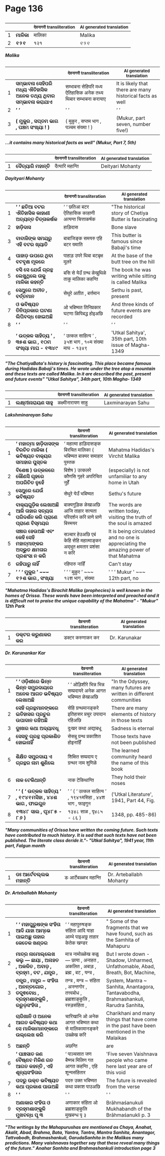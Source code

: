 # Page 136
## 
| | | <sub>देवनागरी transliteration</sub> | <sub>AI generated translation</sub> |
| --- | --- | --- | ---|
| 1 | **ମାଳିକା** | मालिका | Malika | <!-- Block 1 -->
| 2 | **୧୨୧** | १२१ | ୧୨୧ | <!-- Block 3 -->
<!-- Section [1], [3],  -->
<!-- Placeholder for translation. Place text between the underscores(_) and with no leading or trailing spaces. -->
**_Malika_**


## 
| | | <sub>देवनागरी transliteration</sub> | <sub>AI generated translation</sub> |
| --- | --- | --- | ---|
| 1 | **ସମ୍ଭାବନା ସେହିପରି ମଧ୍ୟ ଐତିହାସିକ ଅନେକ ତଥ୍ୟ ଥିବାର ସମ୍ଭାବନା କରାଯାଏ** | सम्भाबना सेहिपरि मध्य ऐतिहासिक अनेक तथ्य थिबार सम्भाबना करायाए | It is likely that there are many historical facts as well | <!-- Block 2 -->
| 2 | **’ ’** | ’ ’ | ’ ’ | <!-- Block 2 -->
| 3 | **( ମୁକୁର , ସପ୍ତମ ଭାଗ , ପଞ୍ଚମ ସଂଖ୍ୟା ! )** | ( मुकुर , सप्तम भाग , पञ्चम संख्या ! ) | (Mukur, part seven, number five!) | <!-- Block 2 -->
<!-- Section [2],  -->
<!-- Placeholder for translation. Place text between the underscores(_) and with no leading or trailing spaces. -->
**_...it contains many historical facts as well" (Mukur, Part 7, 5th)_**


## 
| | | <sub>देवनागरी transliteration</sub> | <sub>AI generated translation</sub> |
| --- | --- | --- | ---|
| 1 | **ଦୈତ୍ୟାରି ମହାନ୍ତି** | दैत्यारि महान्ति | Deityari Mohanty | <!-- Block 4 -->
<!-- Section [4],  -->
<!-- Placeholder for translation. Place text between the underscores(_) and with no leading or trailing spaces. -->
**_Dayityari Mohanty_**


## 
| | | <sub>देवनागरी transliteration</sub> | <sub>AI generated translation</sub> |
| --- | --- | --- | ---|
| 1 | **‘ ‘ ଛତିଆ ବଟର ଐତିହାସିକ କାହାଣୀ ଅତ୍ୟନ୍ତ ଚିତ୍ତାକର୍ଷକ** | ‘ ‘ छतिआ बटर ऐतिहासिक काहाणी अत्यन्त चित्ताकर्षक | &quot;The historical story of Chetiya Butter is fascinating | <!-- Block 5 -->
| 2 | **ହାଡ଼ିଦାସ** | हाड़िदास | Bone slave | <!-- Block 5 -->
| 3 | **ବାବାଜିଙ୍କ ସମୟରୁ ଏହି ବଟର ଖ୍ୟାତି** | बाबाजिङ्क समयरु एहि बटर ख्याति | This butter is famous since Babaji&#39;s time | <!-- Block 5 -->
| 4 | **ପାହାଡ଼ ଉପରେ ଥିବା ବଟବୃକ୍ଷ ମୂଳରେ** | पाहाड़ उपरे थिबा बटबृक्ष मूलरे | At the base of the butt tree on the hill | <!-- Block 5 -->
| 5 | **ବସି ସେ ଯେଉଁ ଗ୍ରନ୍ଥ ଲେଖୁଥିଲେ ତାକୁ ମାଳିକା କହନ୍ତି** | बसि से येउँ ग्रन्थ ळेखुथिळे ताकु मालिका कहन्ति | The book he was writing while sitting is called Malika | <!-- Block 5 -->
| 6 | **ସେଥୁରେ ଅତୀତ , ବର୍ତ୍ତମାନ** | सेथुरे अतीत , बर्त्तमान | Sethu is past, present | <!-- Block 5 -->
| 7 | **ଓ ଭବିଷ୍ୟତ ତିନିପ୍ରକାର ଘଟଣା ଲିପିବଦ୍ଧ ହୋଇଅଛି** | ओ भबिष्यत तिनिप्रकार घटणा ळिपिबद्ध होइअछि | And three kinds of future events are recorded | <!-- Block 5 -->
| 8 | **’ ’** | ’ ’ | ’ ’ | <!-- Block 5 -->
| 9 | **‘ ଉତ୍କଳ ସାହିତ୍ୟ ’ , ୩୫ଶ ଭାଗ , ୧୦ମ ସଂଖ୍ୟା ମାଘ - ୧୩୪୯** | ‘ उत्कल साहित्य ’ , ३५श भाग , १०म संख्या माघ - १३४९ | &#39;Utkal Sahitya&#39;, 35th part, 10th issue of Magha-1349 | <!-- Block 6 -->
<!-- Section [5],  -->
<!-- Section [6],  -->
<!-- Placeholder for translation. Place text between the underscores(_) and with no leading or trailing spaces. -->
**_"The ChatiyaBata's history is fascinating. This place became famous during Hadidas Babaji's times. He wrote under the tree atop a mountain and these texts are called Malika. In it are described the past, present and future events" "Utkal Sahitya", 34th part, 10th Magha- 1349_**


## 
| | | <sub>देवनागरी transliteration</sub> | <sub>AI generated translation</sub> |
| --- | --- | --- | ---|
| 1 | **ଲକ୍ଷ୍ମୀନାରାୟଣ ସାହୁ** | ळक्ष्मीनारायण साहु | Laxminarayan Sahu | <!-- Block 7 -->
<!-- Section [7],  -->
<!-- Placeholder for translation. Place text between the underscores(_) and with no leading or trailing spaces. -->
**_Lakshminarayan Sahu_**


## 
| | | <sub>देवनागरी transliteration</sub> | <sub>AI generated translation</sub> |
| --- | --- | --- | ---|
| 1 | **‘ ମହାତ୍ମା ହାଡ଼ିଦାସଙ୍କ ବିରଚିତ ମାଳିକା ( ଭବିଷ୍ୟତ ବାକ୍ୟର ସମାହାର ପୁସ୍ତକ** | ‘ महात्मा हाड़िदासङ्क बिरचित मालिका ( भबिष्यत बाक्यर समाहार पुस्तक | Mahatma Hadidas&#39;s Virchit Malika | <!-- Block 8 -->
| 2 | **ବିଶେଷ ) ଉତ୍କଳରେ କୌଣସି ଗୃହରେ ଅପରିଚିତ ନୁହେଁ** | बिशेष ) उत्कलरे कौणसि गृहरे अपरिचित नुहेँ | (especially) is not unfamiliar to any home in Utah | <!-- Block 8 -->
| 3 | **ସେଥୁରେ ଯେଉଁ ଭବିଷ୍ୟତ** | सेथुरे येउँ भबिष्यत | Sethu&#39;s future | <!-- Block 8 -->
| 4 | **ବାକ୍ୟଗୁଡ଼ିକ ଲେଖାଅଛି ଆଜି ତାହାର ସତ୍ୟତା ପରିଦର୍ଶନ କରି ପ୍ରାଣେ ପ୍ରାଣେ ବିସ୍ମୟର** | बाक्यगुड़िक ळेखाअछि आजि ताहार सत्यता परिदर्शन करि प्राणे प्राणे बिस्मयर | The words are written today, visiting the truth of the soul is amazed | <!-- Block 8 -->
| 5 | **ସଞ୍ଚାର ହେଉଅଛି ଏବଂ କେହି ସେହି ମହାତ୍ମାଙ୍କର ଅଦ୍ଭୁତ କ୍ଷମତାର ପ୍ରଶଂସା ନ କରି** | सञ्चार हेउअछि एबं केहि सेहि महात्माङ्कर अद्भुत क्षमतार प्रशंसा न करि | It is being circulated and no one is appreciating the amazing power of that Mahatma | <!-- Block 8 -->
| 6 | **ରହିପାରୁ ନାହିଁ** | रहिपारु नाहिँ | Can&#39;t stay | <!-- Block 8 -->
| 7 | **’ ’ ‘ ମୁକୁର ’ ~~~ ୧୨ଶ ଭାଗ , ସଂଖ୍ୟା** | ’ ’ ‘ मुकुर ’ ~~~ १२श भाग , संख्या | &#39; &#39; &#39; Mukur &#39; ~~~ 12th part, no | <!-- Block 8 -->
<!-- Section [8],  -->
<!-- Placeholder for translation. Place text between the underscores(_) and with no leading or trailing spaces. -->
**_"Mahatma Hadidas's Birachit Malika (prophecies) is well known in the homes of Orissa. These words have been interpreted and preached and it is difficult not to praise the unique capability of the Mahatma" - "Mukur" 12th Park_**


## 
| | | <sub>देवनागरी transliteration</sub> | <sub>AI generated translation</sub> |
| --- | --- | --- | ---|
| 1 | **ଡକ୍ଟର କରୁଣାକର କର** | डक्टर करुणाकर कर | Dr. Karunakar | <!-- Block 9 -->
<!-- Section [9],  -->
<!-- Placeholder for translation. Place text between the underscores(_) and with no leading or trailing spaces. -->
**_Dr. Karunankar Kar_**


## 
| | | <sub>देवनागरी transliteration</sub> | <sub>AI generated translation</sub> |
| --- | --- | --- | ---|
| 1 | **‘ ‘ ଓଡ଼ିଶୀରେ ଭିନ୍ନ ଭିନ୍ନ ସମ୍ପ୍ରଦାୟରେ ଅନେକ ଆଗତ ଭବିଷ୍ୟତ ଲେଖାଅଛି** | ‘ ‘ ओड़िशीरे भिन्न भिन्न सम्प्रदायरे अनेक आगत भबिष्यत ळेखाअछि | &quot;In the Odyssey, many futures are written in different communities | <!-- Block 10 -->
| 2 | **ସେହି ଗ୍ରନ୍ଥମାନଙ୍କରେ ଇତିହାସର ପ୍ରଚୁର ଉପାଦାନ ରହିଅଛି** | सेहि ग्रन्थमानङ्करे इतिहासर प्रचुर उपादान रहिअछि | There are many elements of history in those texts | <!-- Block 10 -->
| 3 | **ଦୁଃଖର କଥା ଅଦ୍ୟାବଧୂ** | दुःखर कथा अद्याबधू | Sadness is eternal | <!-- Block 10 -->
| 4 | **ସେସବୁ ଗ୍ରନ୍ଥ ପ୍ରକାଶିତ ହୋଇନାହିଁ** | सेसबु ग्रन्थ प्रकाशित होइनाहिँ | Those texts have not been published | <!-- Block 10 -->
| 5 | **ଶିକ୍ଷିତ ସମ୍ପ୍ରଦାୟ ଏ ଗ୍ରନ୍ଥର ନାମ ଶୁଣିଲେ** | शिक्षित सम्प्रदाय ए ग्रन्थर नाम शुणिळे | The learned community heard the name of this book | <!-- Block 10 -->
| 6 | **ନାକ ଟେକିଥାନ୍ତି** | नाक टेकिथान्ति | They hold their noses | <!-- Block 10 -->
| 7 | **’ ’ ( ‘ ଉତ୍କଳ ସାହିତ୍ୟ ’ , ୧୯୪୧ମସିହା , ୪୪ଶ ଭାଗ , ଫାଇଗୁନ** | ’ ’ ( ‘ उत्कल साहित्य ’ , १९४१मसिहा , ४४श भाग , फाइगुन | (&#39;Utkal Literature&#39;, 1941, Part 44, Fig. | <!-- Block 10 -->
| 8 | **୧୩୪୮ ସାଲ , ପୃ୪୮୫ - ୮୬ )** | १३४८ साळ , पृ४८५ - ८६ ) | 1348, pp. 485-86) | <!-- Block 10 -->
<!-- Section [10],  -->
<!-- Placeholder for translation. Place text between the underscores(_) and with no leading or trailing spaces. -->
**_"Many communities of Orissa have written the coming future. Such texts have contributed to much history. It is sad that such texts have not been published. The literate class deride it."- "Utkal Sahitya", 1941 year, 11th part, Falgun month_**


## 
| | | <sub>देवनागरी transliteration</sub> | <sub>AI generated translation</sub> |
| --- | --- | --- | ---|
| 1 | **ଡଃ ଆର୍ଟେବଲ୍ଲଭ ମହାନ୍ତି** | डः आर्टेबळ्ळभ महान्ति | Dr. Arteballabh Mohanty | <!-- Block 11 -->
<!-- Section [11],  -->
<!-- Placeholder for translation. Place text between the underscores(_) and with no leading or trailing spaces. -->
**_Dr. Arteballabh Mohanty_**


## 
| | | <sub>देवनागरी transliteration</sub> | <sub>AI generated translation</sub> |
| --- | --- | --- | ---|
| 1 | **‘ ‘ ମହାପୁରୁଷଙ୍କ ସଂହିତା ଆଦି ଯାହା ଆମ୍ଭେ ପାଇଅଛୁ ତାହାର କେତେକ ଖଣ୍ଡର** | ‘ ‘ महापुरुषङ्क संहिता आदि याहा आम्भे पाइअछु ताहार केतेक खण्डर | &quot; Some of the fragments that we have found, such as the Samhita of Mahapuru | <!-- Block 12 -->
| 2 | **ମାତ୍ର ନାମୋଲ୍ଲେଖ କଲୁ — ଛାୟା , ଅନାହତ , ଅକଳିତ , ଅବାଡ଼ , ବ୍ରହ୍ମ , ବଟ , ଯନ୍ତ୍ର ,** | मात्र नामोळ्ळेख कळु — छाया , अनाहत , अकलित , अबाड़ , ब्रह्म , बट , यन्त्र , | But I wrote down - Shadow, Unharmed, Unfathomable, Abad, Breath, Bot, Machine, | <!-- Block 12 -->
| 3 | **ତନ୍ତ୍ର , ମନ୍ତ୍ର ~ ସଂହିତା , ଅନନ୍ତଗୋର , ତତ୍ତ୍ଵବୋଧ , ବ୍ରହ୍ମଶାଙ୍କୁଳି , ରରୁଡ଼ସଂହିତା ,** | तन्त्र , मन्त्र ~ संहिता , अनन्तगोर , तत्त्वबोध , ब्रह्मशाङ्कुलि , ररुड़संहिता , | System, Mantra ~ Sanhita, Anantagora, Tantavabodha, Brahmashankuli, Rarudra Sanhita, | <!-- Block 12 -->
| 4 | **ଚାରିଖାନି ଓ ଅନେକ ଆଗତ ଭବିଷ୍ୟତ କଥା ସେ ମାଳିକାମାନଙ୍କରେ ଉଲ୍ଲେଖ କରି** | चारिखानि ओ अनेक आगत भबिष्यत कथा से मालिकामानङ्करे उळ्ळेख करि | Charikhani and many things that have come in the past have been mentioned in the Malaikas | <!-- Block 12 -->
| 5 | **ଅଛନ୍ତି** | अछन्ति | are | <!-- Block 12 -->
| 6 | **‘ ପାଞ୍ଚସାତ ଜଣ ବୈଷ୍ଣବ ମିଳିଣ ଗତ ଆଗତ କହନ୍ତି , ଏହି ଶୂନ୍ୟସଂହିତାର** | ‘ पाञ्चसात जण बैष्णब मिलिण गत आगत कहन्ति , एहि शून्यसंहितार | &#39;Five seven Vaishnava people who came here last year are of this void | <!-- Block 12 -->
| 7 | **ପଦରୁ ଉକ୍ତ ଭବିଷ୍ୟତ କଥା ପ୍ରକାଶ ପାଉଅଛି** | पदरु उक्त भबिष्यत कथा प्रकाश पाउअछि | The future is revealed from the verse | <!-- Block 12 -->
| 8 | **' '** | ' ' | ' ' | <!-- Block 12 -->
| 9 | **ଅଣାକାର ସଂହିତା ଓ ବ୍ରହ୍ମଶାଙ୍କୁଳି ମୁଖବନ୍ଧ ପୃ ୩** | अणाकार संहिता ओ ब्रह्मशाङ्कुलि मुखबन्ध पृ ३ | Brāhmaśanukuli Mukhabandh of the Brāhmaśanukli p. 3 | <!-- Block 13 -->
<!-- Section [12],  -->
<!-- Section [13],  -->
<!-- Placeholder for translation. Place text between the underscores(_) and with no leading or trailing spaces. -->
**_"The writings by the Mahapurushas are mentioned as Chaya, Anahat, Akalit, Abad, Brahma, Bata, Yantra, Tantra, Mantra Sanhita, Anantagor, Tattvabodh, Brahmashankuli, GarudaSanhita in the Malikas many predictions. Many vaishnavas together say that these reveal many things of the future." Anahar Sanhita and Brahmashankuli introduction page 3_**
